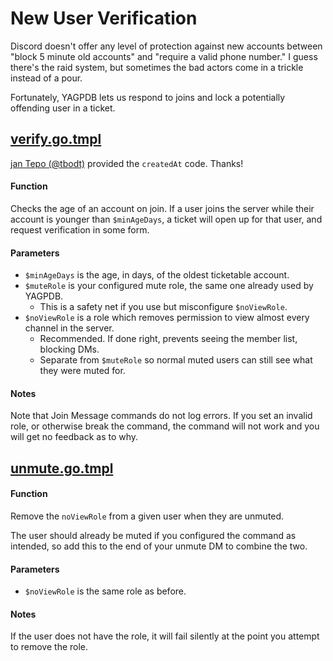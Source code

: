 # New User Verification

Discord doesn't offer any level of protection against new accounts between "block 5 minute old accounts" and "require a valid phone number." I guess there's the raid system, but sometimes the bad actors come in a trickle instead of a pour.

Fortunately, YAGPDB lets us respond to joins and lock a potentially offending user in a ticket.

## [verify.go.tmpl](./verify.go.tmpl)

[jan Tepo (@tbodt)](https://github.com/tbodt) provided the `createdAt` code. Thanks!

#### Function

Checks the age of an account on join. If a user joins the server while their account is younger than `$minAgeDays`, a ticket will open up for that user, and request verification in some form.

#### Parameters

- `$minAgeDays` is the age, in days, of the oldest ticketable account.
- `$muteRole` is your configured mute role, the same one already used by YAGPDB.
  - This is a safety net if you use but misconfigure `$noViewRole`.
- `$noViewRole` is a role which removes permission to view almost every channel in the server.
  - Recommended. If done right, prevents seeing the member list, blocking DMs.
  - Separate from `$muteRole` so normal muted users can still see what they were muted for.

#### Notes

Note that Join Message commands do not log errors. If you set an invalid role, or otherwise break the command, the command will not work and you will get no feedback as to why.

## [unmute.go.tmpl](./unmute.go.tmpl)

#### Function

Remove the `noViewRole` from a given user when they are unmuted.

The user should already be muted if you configured the command as intended, so add this to the end of your unmute DM to combine the two.

#### Parameters

- `$noViewRole` is the same role as before.

#### Notes

If the user does not have the role, it will fail silently at the point you attempt to remove the role.
